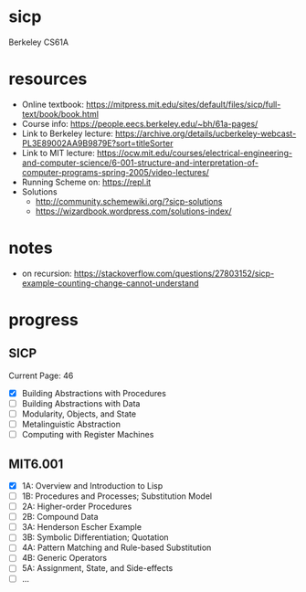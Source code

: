 # sicp
Berkeley CS61A

# resources
- Online textbook: https://mitpress.mit.edu/sites/default/files/sicp/full-text/book/book.html
- Course info: https://people.eecs.berkeley.edu/~bh/61a-pages/
- Link to Berkeley lecture: https://archive.org/details/ucberkeley-webcast-PL3E89002AA9B9879E?sort=titleSorter
- Link to MIT lecture: https://ocw.mit.edu/courses/electrical-engineering-and-computer-science/6-001-structure-and-interpretation-of-computer-programs-spring-2005/video-lectures/
- Running Scheme on: https://repl.it
- Solutions
    - http://community.schemewiki.org/?sicp-solutions
    - https://wizardbook.wordpress.com/solutions-index/

# notes
- on recursion: https://stackoverflow.com/questions/27803152/sicp-example-counting-change-cannot-understand

# progress
## SICP
Current Page: 46
- [x] Building Abstractions with Procedures
- [ ] Building Abstractions with Data
- [ ] Modularity, Objects, and State
- [ ] Metalinguistic Abstraction
- [ ] Computing with Register Machines

## MIT6.001
- [x] 1A: Overview and Introduction to Lisp
- [ ] 1B: Procedures and Processes; Substitution Model
- [ ] 2A: Higher-order Procedures
- [ ] 2B: Compound Data
- [ ] 3A: Henderson Escher Example
- [ ] 3B: Symbolic Differentiation; Quotation
- [ ] 4A: Pattern Matching and Rule-based Substitution
- [ ] 4B: Generic Operators
- [ ] 5A: Assignment, State, and Side-effects
- [ ] ...